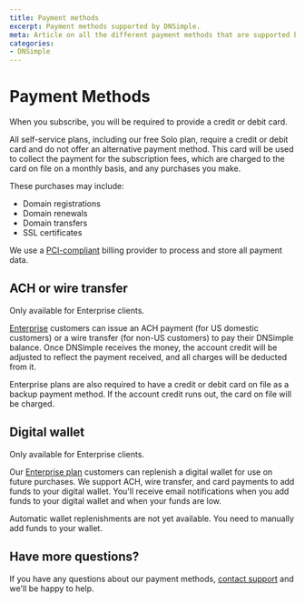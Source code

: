 ```yaml
---
title: Payment methods
excerpt: Payment methods supported by DNSimple.
meta: Article on all the different payment methods that are supported by DNSimple. See how we use a PCI-compliant billing provider to process and store all payment data.
categories:
- DNSimple
---
```


# Payment Methods

When you subscribe, you will be required to provide a credit or debit card.

All self-service plans, including our free Solo plan, require a credit or debit card and do not offer an alternative payment method. This card will be used to collect the payment for the subscription fees, which are charged to the card on file on a monthly basis, and any purchases you make.

These purchases may include:

- Domain registrations
- Domain renewals
- Domain transfers
- SSL certificates

We use a [PCI-compliant](https://stripe.com/guides/pci-compliance) billing provider to process and store all payment data.

## ACH or wire transfer

<info>
Only available for Enterprise clients.
</info>

[Enterprise](https://dnsimple.com/sales) customers can issue an ACH payment (for US domestic customers) or a wire transfer (for non-US customers) to pay their DNSimple balance. Once DNSimple receives the money, the account credit will be adjusted to reflect the payment received, and all charges will be deducted from it.

Enterprise plans are also required to have a credit or debit card on file as a backup payment method. If the account credit runs out, the card on file will be charged.

## Digital wallet

<info>
Only available for Enterprise clients.
</info>

Our [Enterprise plan](https://dnsimple.com/sales) customers can replenish a digital wallet for use on future purchases. We support ACH, wire transfer, and card payments to add funds to your digital wallet. You'll receive email notifications when you add funds to your digital wallet and when your funds are low.

<info>
Automatic wallet replenishments are not yet available. You need to manually add funds to your wallet.
</info>

## Have more questions?

If you have any questions about our payment methods, [contact support](/articles/dnsimple-support/) and we'll be happy to help.
